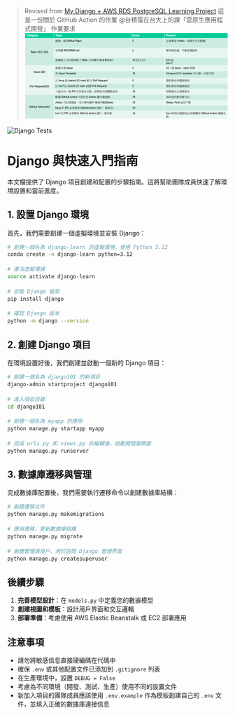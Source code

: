 > Revised from [My Django + AWS RDS PostgreSQL Learning Project](https://github.com/wama-tw/Django-Learn)
> 這是一份關於 GitHub Action 的作業 @台積電在台大上的課「雲原生應用程式開發」
> 作業要求
> ![Homework Requirement](HW_requirement.png)

![Django Tests](https://github.com/wama-tw/Django-Learn/actions/workflows/django-test.yml/badge.svg)

# Django 與快速入門指南

本文檔提供了 Django 項目創建和配置的步驟指南。這將幫助團隊成員快速了解環境設置和當前進度。

## 1. 設置 Django 環境

首先，我們需要創建一個虛擬環境並安裝 Django：

```bash
# 創建一個名為 django-learn 的虛擬環境，使用 Python 3.12
conda create -n django-learn python=3.12

# 激活虛擬環境
source activate django-learn

# 安裝 Django 框架
pip install django

# 確認 Django 版本
python -m django --version
```

## 2. 創建 Django 項目

在環境設置好後，我們創建並啟動一個新的 Django 項目：

```bash
# 創建一個名為 django101 的新項目
django-admin startproject django101

# 進入項目目錄
cd django101

# 創建一個名為 myapp 的應用
python manage.py startapp myapp

# 完成 urls.py 和 views.py 的編輯後，啟動開發服務器
python manage.py runserver
```

## 3. 數據庫遷移與管理

完成數據庫配置後，我們需要執行遷移命令以創建數據庫結構：

```bash
# 創建遷移文件
python manage.py makemigrations

# 應用遷移，更新數據庫結構
python manage.py migrate

# 創建管理員用戶，用於訪問 Django 管理界面
python manage.py createsuperuser
```

## 後續步驟

1. **完善模型設計**：在 `models.py` 中定義您的數據模型
2. **創建視圖和模板**：設計用戶界面和交互邏輯
3. **部署準備**：考慮使用 AWS Elastic Beanstalk 或 EC2 部署應用

## 注意事項

- 請勿將敏感信息直接硬編碼在代碼中
- 確保 `.env` 或其他配置文件已添加到 `.gitignore` 列表
- 在生產環境中，設置 `DEBUG = False`
- 考慮為不同環境（開發、測試、生產）使用不同的設置文件
- 新加入項目的團隊成員應該使用 `.env.example` 作為模板創建自己的 `.env` 文件，並填入正確的數據庫連接信息

